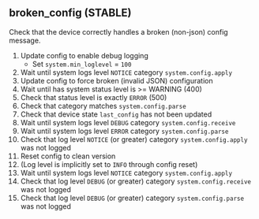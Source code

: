 
## broken_config (STABLE)

Check that the device correctly handles a broken (non-json) config message.

1. Update config to enable debug logging
    * Set `system.min_loglevel` = `100`
1. Wait until system logs level `NOTICE` category `system.config.apply`
1. Update config to force broken (invalid JSON) configuration
1. Wait until has system status level is >= WARNING (400)
1. Check that status level is exactly `ERROR` (500)
1. Check that category matches `system.config.parse`
1. Check that device state `last_config` has not been updated
1. Wait until system logs level `DEBUG` category `system.config.receive`
1. Wait until system logs level `ERROR` category `system.config.parse`
1. Check that log level `NOTICE` (or greater) category `system.config.apply` was not logged
1. Reset config to clean version
1. (Log level is implicitly set to `INFO` through config reset)
1. Wait until system logs level `NOTICE` category `system.config.apply`
1. Check that log level `DEBUG` (or greater) category `system.config.receive` was not logged
1. Check that log level `DEBUG` (or greater) category `system.config.parse` was not logged
